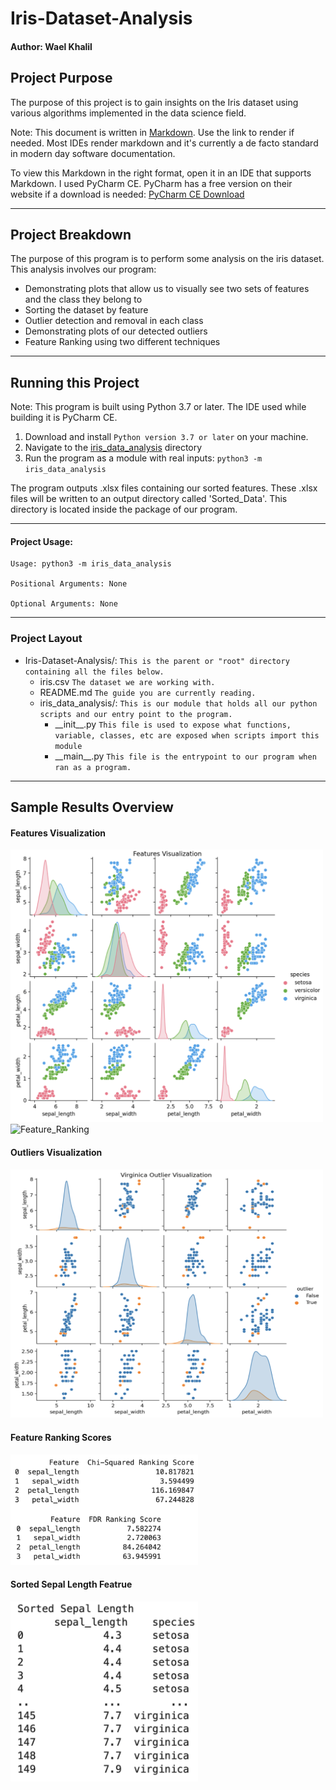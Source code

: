 # Iris-Dataset-Analysis

#### Author: Wael Khalil

## Project Purpose
The purpose of this project is to gain insights on the Iris dataset using various algorithms implemented in the data science field.

Note:
This document is written in [Markdown](https://dillinger.io/). Use the link to render if needed. 
Most IDEs render markdown and it's currently a de facto standard in modern day software documentation.

To view this Markdown in the right format, open it in an IDE that supports Markdown. I used PyCharm CE.
PyCharm has a free version on their website if a download is needed: [PyCharm CE Download](https://www.jetbrains.com/pycharm/download/#section=mac)

---

## Project Breakdown
The purpose of this program is to perform some analysis on the iris dataset. 
This analysis involves our program:
- Demonstrating plots that allow us to visually see two sets of features and the
  class they belong to
- Sorting the dataset by feature
- Outlier detection and removal in each class
- Demonstrating plots of our detected outliers 
- Feature Ranking using two different techniques

---

## Running this Project
Note: This program is built using Python 3.7 or later. The IDE used while building it is PyCharm CE.

1. Download and install `Python version 3.7 or later` on your machine.
2. Navigate to the [iris_data_analysis]() directory
3. Run the program as a module with real inputs: `python3 -m iris_data_analysis`

The program outputs .xlsx files containing our sorted features. These .xlsx files will be written to
an output directory called 'Sorted_Data'. This directory is located inside the package of our 
program.

---

#### Project Usage:
```commandline
Usage: python3 -m iris_data_analysis

Positional Arguments: None

Optional Arguments: None
```

---

### Project Layout
* Iris-Dataset-Analysis/: 
  `This is the parent or "root" directory containing all the files below.`
    * iris.csv
      `The dataset we are working with.`
    * README.md
      `The guide you are currently reading.`
    * iris_data_analysis/: 
      `This is our module that holds all our python scripts and our entry point to the program.`
      * \_\_init\_\_.py 
        `This file is used to expose what functions, variable, classes, etc are exposed when scripts import this module`
      * \_\_main\_\_.py 
        `This file is the entrypoint to our program when ran as a program.`
        
 ---

## Sample Results Overview

#### Features Visualization
<img src="results_snapshots/Features_Visualization.png" alt="Features_Visualization" width="500"/>
<img src="results_snapshots/Feature_Ranking_2.png" alt="Feature_Ranking" width="500"/>

#### Outliers Visualization
<img src="results_snapshots/Virginica_Outliers_Visualization.png" alt="Outliers_Visualization" width="500"/>

#### Feature Ranking Scores
<img src="results_snapshots/Feature_Ranking_Results.png" alt="Feature_Ranking" width="300"/>

#### Sorted Sepal Length Featrue
<img src="results_snapshots/Sorted_Sepal_Length_Feature.png" alt="Sorted_Feature" width="300"/>
